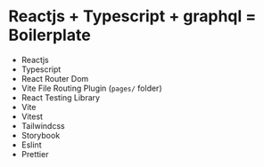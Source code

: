 # Reactjs + Typescript + graphql = Boilerplate

- Reactjs
- Typescript
- React Router Dom
- Vite File Routing Plugin (`pages/` folder)
- React Testing Library
- Vite
- Vitest
- Tailwindcss
- Storybook
- Eslint
- Prettier
